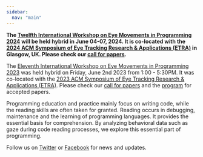 ```yaml
---
sidebar:
  nav: "main"
---
```


**The [Twelfth International Workshop on Eye Movements in Programming 2024](/workshop/emip-2024/) will be held hybrid in June 04-07, 2024. It is co-located with the [2024 ACM Symposium of Eye Tracking Research & Applications (ETRA)](http://etra.acm.org/2024/) in Glasgow, UK. Please check our [call for papers](/workshop/emip-2024-call-for-papers/).**


The [Eleventh International Workshop on Eye Movements in Programming 2023](/workshop/emip-2023/) was held hybrid on Friday, June 2nd 2023 from 1:00 - 5:30PM. It was co-located with the [2023 ACM Symposium of Eye Tracking Research & Applications (ETRA)](http://etra.acm.org/2023/). Please check our [call for papers](/workshop/emip-2023-call-for-papers/) and the [program](/workshop/emip-2023-program/) for accepted papers.


Programming education and practice mainly focus on writing code, while the reading skills are often taken for granted. Reading occurs in debugging, maintenance and the learning of programming languages. It provides the essential basis for comprehension. By analyzing behavioral data such as gaze during code reading processes, we explore this essential part of programming.


Follow us on [Twitter](https://twitter.com/emipws) or [Facebook](https://www.facebook.com/emipws/) for news and updates.
